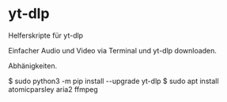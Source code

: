 # yt-dlp
Helferskripte für yt-dlp


Einfacher Audio und Video via Terminal und yt-dlp downloaden.

Abhänigkeiten.

$ sudo python3 -m pip install --upgrade yt-dlp
$ sudo apt install atomicparsley aria2 ffmpeg
